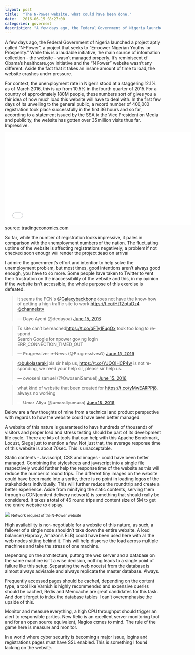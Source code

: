 ```yaml
---
layout: post
title:  "The N-Power website, what could have been done."
date:   2016-06-15 08:27:00
categories: governemt
description: "A few days ago, the Federal Government of Nigeria launched a project aptly called N-Power, a project that seeks to Empower Nigerian Youths for Prosperity."
---
```


A few days ago, the Federal Government of Nigeria launched a project aptly called “N-Power”, a project that seeks to “Empower Nigerian Youths for Prosperity." While this is a laudable initiative, the main source of information collection - the website - wasn’t managed properly. It’s reminiscent of Obama’s healthcare.gov initiative and the “N Power” website wasn’t any different. Aside the fact that it takes an insane amount of time to load, the website crashes under pressure.

For context, the unemployment rate in Nigeria stood at a staggering 12.1% as of March 2016, this is up from 10.5% in the fourth quarter of 2015. For a country of approximately 180M people, these numbers sort of gives you a fair idea of how much load this website will have to deal with. In the first few days of its  unveiling to the general public, a record number of 400,000 registration took place successfully in the first 36 hours and so far, according to a statement issued by the SSA to the Vice President on Media and publicity, the website has gotten over 35 million visits thus far. Impressive.

<iframe src='//www.tradingeconomics.com/embed/?s=nigeriaur&v=201605262210n&h=300&w=600&ref=/nigeria/unemployment-rate' height='300' width='600'  frameborder='0' scrolling='no'></iframe><br />source: <a href='http://www.tradingeconomics.com/nigeria/unemployment-rate'>tradingeconomics.com</a>

So far, while the number of registration looks impressive, it pales in comparison with the unemployment numbers of the nation. The fluctuating uptime of the website is affecting registrations negatively; a problem if not checked soon enough will render the project dead on arrival

I admire the government’s effort and intention to help solve the unemployment problem, but most times, good intentions aren’t always good enough, you have to do more. Some people have taken to Twitter to vent their frustration on the inaccessibility of the website and this, in my opinion if the website isn’t accessible, the whole purpose of this exercise is defeated.

<blockquote class="twitter-tweet" data-partner="tweetdeck"><p lang="en" dir="ltr">it seems the FGN&#39;s <a href="https://twitter.com/Galaxybackbone">@Galaxybackbone</a> does not have the know-how of getting a high traffic site to work <a href="https://t.co/HtTZotuDz4">https://t.co/HtTZotuDz4</a> <a href="https://twitter.com/channelstv">@channelstv</a></p>&mdash; Dayo Ayeni (@dedayoa) <a href="https://twitter.com/dedayoa/status/743141719529693184">June 15, 2016</a></blockquote>
<script async src="//platform.twitter.com/widgets.js" charset="utf-8"></script>

<blockquote class="twitter-tweet" data-partner="tweetdeck"><p lang="en" dir="ltr">Ts site can’t be reached<a href="https://t.co/qFTy1FugOx">https://t.co/qFTy1FugOx</a> took too long to respond.<br>Search Google for npower gov ng login<br>ERR_CONNECTION_TIMED_OUT</p>&mdash; Progressives e-News (@ProgressivesG) <a href="https://twitter.com/ProgressivesG/status/743075692276002817">June 15, 2016</a></blockquote>
<script async src="//platform.twitter.com/widgets.js" charset="utf-8"></script>

<blockquote class="twitter-tweet" data-partner="tweetdeck"><p lang="en" dir="ltr"><a href="https://twitter.com/bukolasaraki">@bukolasaraki</a> pls sir help us, <a href="https://t.co/YJQOIHCP4w">https://t.co/YJQOIHCP4w</a> is not responding, we need your help sir, please sir help us.</p>&mdash; owoseni samuel (@OwoseniSamuel) <a href="https://twitter.com/OwoseniSamuel/status/742992949844312064">June 15, 2016</a></blockquote>
<script async src="//platform.twitter.com/widgets.js" charset="utf-8"></script>

<blockquote class="twitter-tweet" data-partner="tweetdeck"><p lang="en" dir="ltr">what kind of website that been created for <a href="https://t.co/yMwEARPPj8">https://t.co/yMwEARPPj8</a>. always no working</p>&mdash; Umar-Aliyu (@umaraliyumusa) <a href="https://twitter.com/umaraliyumusa/status/742899255933816833">June 15, 2016</a></blockquote>
<script async src="//platform.twitter.com/widgets.js" charset="utf-8"></script>

Below are a few thoughts of mine from a technical and product perspective with regards to how the website could have been better managed.

A website of this nature is guaranteed to have hundreds of thousands of visitors and proper load and stress testing should be part of its development life cycle. There are lots of tools that can help with this Apache Benchmark, Locust, Siege just to mention a few. Not just that, the average response time of this website is about 70sec. This is unacceptable.

Static contents - Javascript, CSS and images - could have been better managed. Combining the stylesheets and javascript into a single file respectively would further help the response time of the website as this will reduce the number of round trips. The different tiny images on the website could have been made into a sprite, there is no point in loading logos of the stakeholders individually. This will further reduce the roundtrip and create a better experience. Aside from minifying the static contents, serving them through a CDN(content delivery network) is something that should really be considered. It takes a total of 46 round trips and content size of 5M to get the entire website to display.

<p>
	<img src="{{ site.url }}/assets/article_images/n-power/npower.png"/>
	<small>Network request of the N-Power website</small>
</p>

High availability is non-negotiable for a website of this nature, as such, a failover of a single node shouldn’t take down the entire website. A load balancer(Haproxy, Amazon’s ELB) could have been used here with all the web nodes sitting behind it. This will help disperse the load across multiple machines and take the stress of one machine.

Depending on the architecture, putting the web server and a database on the same machine isn’t a wise decision, nothing leads to a single point of failure like this setup. Separating the web node(s) from the database is almost always advisable and always replicate the master database. Always.

Frequently accessed pages should be cached, depending on the content type, a tool like Varnish is highly recommended and expensive queries should be cached, Redis and Memcache are great candidates for this task. And don’t forget to index the database tables. I can’t overemphasise the upside of this.

Monitor and measure everything, a high CPU throughput should trigger an alert to responsible parties. New Relic is an excellent server monitoring tool and for an open source equivalent, Nagios comes to mind.  The rule of the game here is measure and monitor.

In a world where cyber security is becoming a major issue, logins and registrations pages must have SSL enabled. This is something I found lacking on the website.